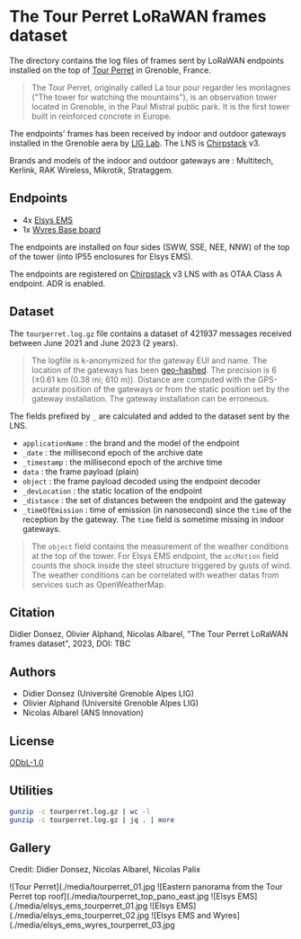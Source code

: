 # The Tour Perret LoRaWAN frames dataset

The directory contains the log files of frames sent by LoRaWAN endpoints installed on the top of [Tour Perret](https://en.wikipedia.org/wiki/Perret_tower_(Grenoble)) in Grenoble, France.

> The Tour Perret, originally called La tour pour regarder les montagnes ("The tower for watching the mountains"), is an observation tower located in Grenoble, in the Paul Mistral public park. It is the first tower built in reinforced concrete in Europe.

The endpoints' frames has been received by indoor and outdoor gateways installed in the Grenoble aera by [LIG Lab](https://www.liglab.fr/). The LNS is [Chirpstack](https://www.chirpstack.io/) v3.

Brands and models of the indoor and outdoor gateways are : Multitech, Kerlink, RAK Wireless, Mikrotik, Strataggem.

## Endpoints

* 4x [Elsys EMS](https://www.elsys.se/en/lora-ems/) 
* 1x [Wyres Base board](https://github.com/CampusIoT/RIOT-wyres/blob/main/boards/wyres_base/README.md) 

The endpoints are installed on four sides (SWW, SSE, NEE, NNW) of the top of the tower (into IP55 enclosures for Elsys EMS).

The endpoints are registered on [Chirpstack](https://www.chirpstack.io/) v3 LNS with as OTAA Class A endpoint. ADR is enabled.

## Dataset

The ```tourperret.log.gz``` file contains a dataset of 421937 messages received between June 2021 and June 2023 (2 years). 

> The logfile is k-anonymized for the gateway EUI and name. The location of the gateways has been [geo-hashed](https://en.wikipedia.org/wiki/Geohash). The precision is 6 (±0.61 km (0.38 mi; 610 m)). Distance are computed with the GPS-acurate position of the gateways or from the static position set by the gateway installation. The gateway installation can be erroneous.

The fields prefixed by ```_``` are calculated and  added to the dataset sent by the LNS.


* ```applicationName``` : the brand and the model of the endpoint
* ```_date``` : the millisecond epoch of the archive date
* ```_timestamp``` : the millisecond epoch of the archive time
* ```data``` : the frame payload (plain)
* ```object``` : the frame payload decoded using the endpoint decoder
* ```_devLocation``` : the static location of the endpoint
* ```_distance``` : the set of distances between the endpoint and the gateway 
* ```_timeOfEmission``` : time of emission (in nanosecond) since the ```time``` of the reception by the gateway.  The ```time``` field is sometime missing in indoor gateways.

> The ```object``` field contains the measurement of the weather conditions at the top of the tower. For Elsys EMS endpoint, the ```accMotion``` field counts the shock inside the steel structure triggered by gusts of wind. The weather conditions can be correlated with weather datas from services such as OpenWeatherMap.

## Citation

Didier Donsez, Olivier Alphand, Nicolas Albarel, "The Tour Perret LoRaWAN frames dataset", 2023, DOI: TBC

## Authors

* Didier Donsez (Université Grenoble Alpes LIG)
* Olivier Alphand (Université Grenoble Alpes LIG)
* Nicolas Albarel (ANS Innovation)

## License
[ODbL-1.0](LICENSE.txt)

## Utilities

```bash
gunzip -c tourperret.log.gz | wc -l
gunzip -c tourperret.log.gz | jq . | more
```

## Gallery

Credit: Didier Donsez, Nicolas Albarel, Nicolas Palix

![Tour Perret](./media/tourperret_01.jpg
![Eastern panorama from the Tour Perret top roof](./media/tourperret_top_pano_east.jpg
![Elsys EMS](./media/elsys_ems_tourperret_01.jpg
![Elsys EMS](./media/elsys_ems_tourperret_02.jpg
![Elsys EMS and Wyres](./media/elsys_ems_wyres_tourperret_03.jpg
